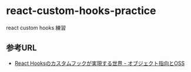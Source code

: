# react-custom-hooks-practice
react custom hooks 練習

## 参考URL

- [React Hooksのカスタムフックが実現する世界 - オブジェクト指向とOSS](https://qiita.com/sonatard/items/617f324228f75b9c802f)